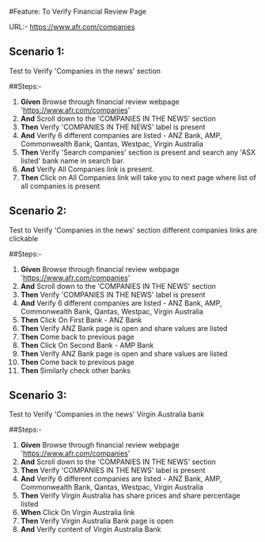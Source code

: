 #Feature: To Verify Financial Review Page

URL:- https://www.afr.com/companies

## Scenario 1:
Test to Verify 'Companies in the news' section

##Steps:-
1. **Given** Browse through financial review webpage 'https://www.afr.com/companies'
2. **And** Scroll down to the 'COMPANIES IN THE NEWS' section
3. **Then** Verify 'COMPANIES IN THE NEWS' label is present
4. **And** Verify 6 different companies are listed - ANZ Bank, AMP, Commonwealth Bank, Qantas, Westpac, Virgin Australia
5. **Then** Verify 'Search companies' section is present and search any 'ASX listed' bank name in search bar.
6. **And** Verify All Companies link is present.
7. **Then** Click on All Companies link will take you to next page where list of all companies is present

## Scenario 2:
Test to Verify 'Companies in the news' section different companies links are clickable

##Steps:-
1. **Given** Browse through financial review webpage 'https://www.afr.com/companies'
2. **And** Scroll down to the 'COMPANIES IN THE NEWS' section
3. **Then** Verify 'COMPANIES IN THE NEWS' label is present
4. **And** Verify 6 different companies are listed - ANZ Bank, AMP, Commonwealth Bank, Qantas, Westpac, Virgin Australia
5. **Then** Click On First Bank - ANZ Bank 
6. **Then** Verify ANZ Bank page is open and share values are listed
7. **Then** Come back to previous page
8. **Then** Click On Second Bank - AMP Bank
9. **Then** Verify ANZ Bank page is open and share values are listed
10. **Then** Come back to previous page
11. **Then** Similarly check other banks

## Scenario 3:
Test to Verify 'Companies in the news' Virgin Australia bank

##Steps:-
1. **Given** Browse through financial review webpage 'https://www.afr.com/companies'
2. **And** Scroll down to the 'COMPANIES IN THE NEWS' section
3. **Then** Verify 'COMPANIES IN THE NEWS' label is present
4. **And** Verify 6 different companies are listed - ANZ Bank, AMP, Commonwealth Bank, Qantas, Westpac, Virgin Australia
5. **Then** Verify Virgin Australia has share prices and share percentage listed
6. **When** Click On Virgin Australia link
7. **Then** Verify Virgin Australia Bank page is open
8. **And** Verify content of Virgin Australia Bank


